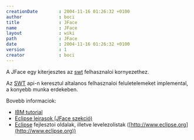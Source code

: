```yaml
---
creationDate        : 2004-11-16 01:26:32 +0100 
author              : boci 
title               : JFace 
name                : JFace 
layout              : wiki 
path                : JFace 
date                : 2004-11-16 01:26:32 +0100 
version             : 1 
creator             : boci 
---
```

A JFace egy kiterjesztes az [swt](swt.html) felhasznaloi kornyezethez.

Az [SWT](swt.html) api-n keresztul altalanos felhasznaloi feluletelemeket implemental, a konyebb munka erdekeben.

Bovebb informaciok:

*   [IBM tutorial](http://www-106.ibm.com/developerworks/java/library/os-ecgui1/)
*   [Eclipse leirasok (JFace szekció)](http://www.eclipse.org/articles/index.html)
*   [Eclipse](Eclipse.html) fejlesztoi oldalak, illetve levelezolistak ([http://www.eclipse.org](http://www.eclipse.org))
